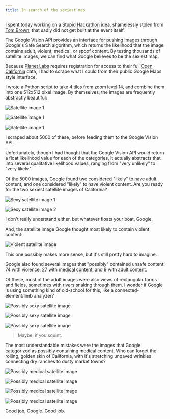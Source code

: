 ```yaml
---
title: In search of the sexiest map
---
```


I spent today working on a [Stupid Hackathon](http://stupidhackathon.github.io) idea, shamelessly stolen from [Tom Brown](http://nottombrown.com), that sadly did not get built at the event itself.

The Google Vision API provides an interface for pushing images through Google's Safe Search algorithm, which returns the likelihood that the image contains adult, violent, medical, or spoof content. By testing thousands of satellite images, we can find what Google believes to be the sexiest map.

Because [Planet Labs](http://planet.com) requires registration for access to their full [Open California](http://planet.com/open-california/#) data, I had to scrape what I could from their public Google Maps style interface.

I wrote a Python script to take 4 tiles from zoom level 14, and combine them into one 512x512 pixel image. By themselves, the images are frequently abstractly beautiful:

![Satellite image 1]({{site.baseurl}}/images/427.png)

![Satellite image 1]({{site.baseurl}}/images/439.png)

![Satellite image 1]({{site.baseurl}}/images/21.png)

I scraped about 5000 of these, before feeding them to the Google Vision API.

Unfortunately, though I had thought that the Google Vision API would return a float likelihood value for each of the categories, it actually abstracts that into several qualitative likelihood values, ranging from "very unlikely" to "very likely."

Of the 5000 images, Google found two considered "likely" to have adult content, and one considered "likely" to have violent content. Are you ready for the two sexiest satellite images of California?

![Sexy satellite image 1]({{site.baseurl}}/images/1189.png)

![Sexy satellite image 2]({{site.baseurl}}/images/1193.png)

I don't really understand either, but whatever floats your boat, Google.

And, the satellite image Google thought most likely to contain violent content:

![Violent satellite image]({{site.baseurl}}/images/4512.png)

This one possibly makes more sense, but it's still pretty hard to imagine.

Google also found several images that "possibly" contained unsafe content: 74 with violence, 27 with medical content, and 9 with adult content.

Of these, most of the adult images were also views of rectangular farms and fields, sometimes with rivers snaking through them. I wonder if Google is using something kind of old-school for this, like a connected-element/limb analyzer?

![Possibly sexy satellite image]({{site.baseurl}}/images/1277.png)

![Possibly sexy satellite image]({{site.baseurl}}/images/1293.png)

![Possibly sexy satellite image]({{site.baseurl}}/images/1284.png)

> Maybe, if you squint.

The most understandable mistakes were the images that Google categorized as possibly containing medical content. Who can forget the rolling, golden skin of California, with it's stretching unpaved wrinkles connecting dry ranches to dusty market towns?

![Possibly medical satellite image]({{site.baseurl}}/images/1929.png)

![Possibly medical satellite image]({{site.baseurl}}/images/816.png)

![Possibly medical satellite image]({{site.baseurl}}/images/1883.png)

![Possibly medical satellite image]({{site.baseurl}}/images/1794.png)

Good job, Google. Good job.
